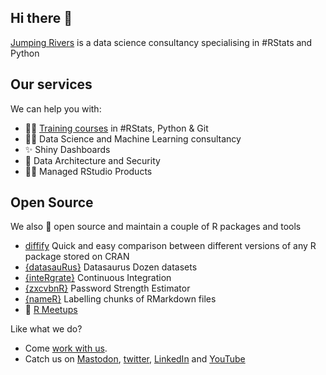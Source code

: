 ## Hi there 👋

[Jumping Rivers](https://www.jumpingrivers.com/) is a data science consultancy specialising in #RStats and Python

## Our services

We can help you with:
- 👩‍🏫	[Training courses](https://www.jumpingrivers.com/training/all-courses/) in #RStats, Python & Git
- 👩‍💻 Data Science and Machine Learning consultancy
- ✨ Shiny Dashboards
- 🔐 Data Architecture and Security
- 💁‍♂️ Managed RStudio Products 

## Open Source

We also :purple_heart: open source and maintain a couple of R packages and tools

- [diffify](https://github.com/jumpingrivers/diffify) Quick and easy comparison between different versions of any R package stored on CRAN
- [{datasauRus}](https://github.com/jumpingrivers/datasauRus) Datasaurus Dozen datasets 
- [{inteRgrate}](https://github.com/jumpingrivers/inteRgrate) Continuous Integration
- [{zxcvbnR}](https://github.com/jumpingrivers/zxcvbnR) Password Strength Estimator
- [{nameR}](https://github.com/jumpingrivers/nameR) Labelling chunks of RMarkdown files
- 📆 [R Meetups](https://github.com/jumpingrivers/meetingsR)


Like what we do? 

 - Come [work with us](https://jumping-rivers.welcomekit.co/).
 - Catch us on <a href="https://fosstodon.org/@jumpingrivers" rel="me">Mastodon</a>, [twitter](https://twitter.com/jumping_uk), 
 [LinkedIn](https://www.linkedin.com/company/21945868/) and [YouTube](https://www.youtube.com/@jumping-rivers)
